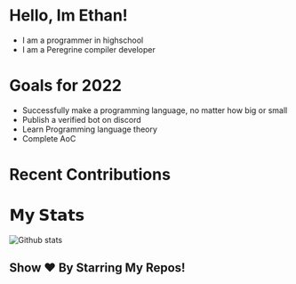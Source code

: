 # Hello, Im Ethan!

- I am a programmer in highschool
- I am a Peregrine compiler developer

# Goals for 2022
- Successfully make a programming language, no matter how big or small
- Publish a verified bot on discord
- Learn Programming language theory
- Complete AoC

# Recent Contributions
<!--START_SECTION:activity-->

# 𝗠𝘆 𝗦𝘁𝗮𝘁𝘀

![Github stats](https://github-readme-stats.vercel.app/api?username=ethanolchik&show_icons=true&hide_border=true)

## Show ❤️ By Starring My Repos!
